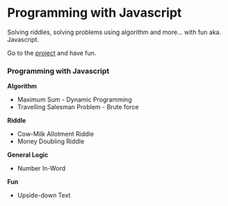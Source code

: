 # Programming with Javascript
Solving riddles, solving problems using algorithm and more... with fun aka. Javascript.

Go to the <a target="_blank" href="https://tareqnewazshahriar.github.io/Programming-with-Javascript-is-Fun/js-programming">project</a> and have fun.

### Programming with Javascript

**Algorithm**
* Maximum Sum - Dynamic Programming
* Travelling Salesman Problem - Brute force

**Riddle**
 * Cow-Milk Allotment Riddle
 * Money Doubling Riddle
 
**General Logic**
  * Number In-Word
  
**Fun**
  * Upside-down Text
